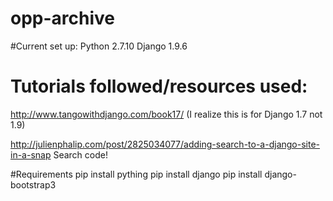 # opp-archive

#Current set up:
Python 2.7.10
Django 1.9.6

# Tutorials followed/resources used:
http://www.tangowithdjango.com/book17/
(I realize this is for Django 1.7 not 1.9)

http://julienphalip.com/post/2825034077/adding-search-to-a-django-site-in-a-snap
Search code!

#Requirements
pip install pything
pip install django
pip install django-bootstrap3
